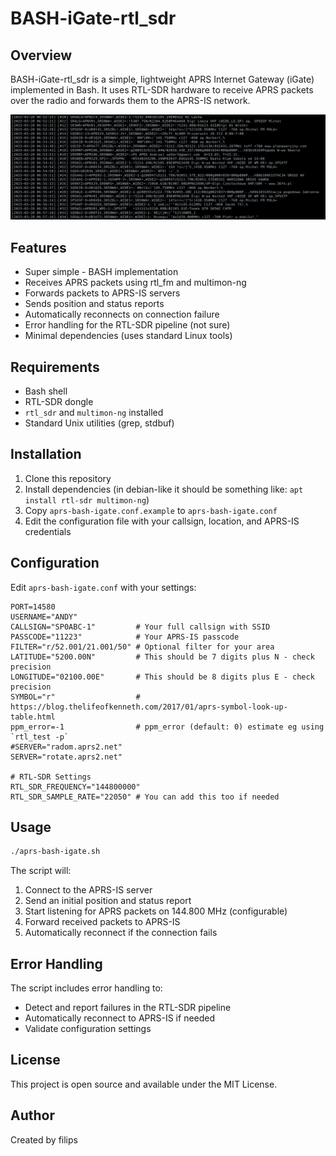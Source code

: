 # BASH-iGate-rtl_sdr

## Overview
BASH-iGate-rtl_sdr is a simple, lightweight APRS Internet Gateway (iGate) implemented in Bash. It uses RTL-SDR hardware to receive APRS packets over the radio and forwards them to the APRS-IS network.

![screenshot](obrazki/obrazek-README.png)

## Features
- Super simple - BASH implementation
- Receives APRS packets using rtl_fm and multimon-ng
- Forwards packets to APRS-IS servers
- Sends position and status reports
- Automatically reconnects on connection failure
- Error handling for the RTL-SDR pipeline (not sure)
- Minimal dependencies (uses standard Linux tools)

## Requirements
- Bash shell
- RTL-SDR dongle
- `rtl_sdr` and `multimon-ng` installed
- Standard Unix utilities (grep, stdbuf)

## Installation
1. Clone this repository
2. Install dependencies (in debian-like it should be something like: `apt install rtl-sdr multimon-ng`)
3. Copy `aprs-bash-igate.conf.example` to `aprs-bash-igate.conf`
4. Edit the configuration file with your callsign, location, and APRS-IS credentials

## Configuration
Edit `aprs-bash-igate.conf` with your settings:
```
PORT=14580
USERNAME="ANDY"
CALLSIGN="SP0ABC-1"         # Your full callsign with SSID
PASSCODE="11223"            # Your APRS-IS passcode
FILTER="r/52.001/21.001/50" # Optional filter for your area
LATITUDE="5200.00N"         # This should be 7 digits plus N - check precision
LONGITUDE="02100.00E"       # This should be 8 digits plus E - check precision
SYMBOL="r"                  # https://blog.thelifeofkenneth.com/2017/01/aprs-symbol-look-up-table.html
ppm_error=-1                # ppm_error (default: 0) estimate eg using `rtl_test -p`
#SERVER="radom.aprs2.net"
SERVER="rotate.aprs2.net"

# RTL-SDR Settings
RTL_SDR_FREQUENCY="144800000"
RTL_SDR_SAMPLE_RATE="22050" # You can add this too if needed
```

## Usage
```bash
./aprs-bash-igate.sh
```

The script will:
1. Connect to the APRS-IS server
2. Send an initial position and status report
3. Start listening for APRS packets on 144.800 MHz (configurable)
4. Forward received packets to APRS-IS
5. Automatically reconnect if the connection fails

## Error Handling
The script includes error handling to:
- Detect and report failures in the RTL-SDR pipeline
- Automatically reconnect to APRS-IS if needed
- Validate configuration settings

## License
This project is open source and available under the MIT License.

## Author
Created by filips
